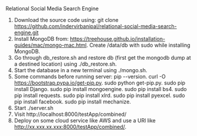 Relational Social Media Search Engine

1) Download the source code using:
   git clone https://github.com/indervirbanipal/relational-social-media-search-engine.git
2) Install MongoDB from:
   https://treehouse.github.io/installation-guides/mac/mongo-mac.html.
   Create /data/db with sudo while installing MongoDB. 
3) Go through db_restore.sh and restore db (first get the mongodb dump at a destined location) using ./db_restore.sh. 
4) Start the database in a new terminal using ./mongo.sh.
5) Some commands before running server:
   pip --version.
   curl -O https://bootstrap.pypa.io/get-pip.py.
   sudo python get-pip.py.
   sudo pip install Django.
   sudo pip install mongoengine.
   sudo pip install bs4.
   sudo pip install requests.
   sudo pip install xlrd.
   sudo pip install pyexcel.
   sudo pip install facebook.
   sudo pip install mechanize.
6) Start ./server.sh
7) Visit http://localhost:8000/testApp/combined/
8) Deploy on some cloud service like AWS and use a URl like http://xx.xxx.xx.xxx:8000/testApp/combined/.
   

